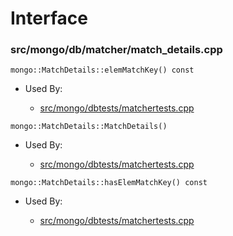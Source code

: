 
# Interface

### src/mongo/db/matcher/match\_details.cpp

<div></div>

    mongo::MatchDetails::elemMatchKey() const

- Used By:

    - [src/mongo/dbtests/matchertests.cpp](../unit\_tests)

<div></div>

    mongo::MatchDetails::MatchDetails()

- Used By:

    - [src/mongo/dbtests/matchertests.cpp](../unit\_tests)

<div></div>

    mongo::MatchDetails::hasElemMatchKey() const

- Used By:

    - [src/mongo/dbtests/matchertests.cpp](../unit\_tests)
